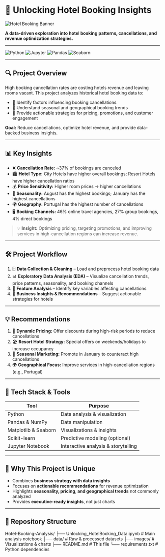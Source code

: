 # 🏨 Unlocking Hotel Booking Insights

![Hotel Booking Banner](https://images.unsplash.com/photo-1582719478184-7c4b0d44eecd?crop=entropy&cs=tinysrgb&fit=max&fm=jpg&ixid=MnwxNjA3fDB8MHwxfHNlYXJjaHwxfHxob3RlbCUyMGJvb2tpbmd8ZW58MHx8fHwxNjk1Mjk2ODUy&ixlib=rb-4.0.3&q=80&w=1080)

**A data-driven exploration into hotel booking patterns, cancellations, and revenue optimization strategies.**  

---

![Python](https://img.shields.io/badge/Python-3776AB?style=for-the-badge&logo=python&logoColor=white)
![Jupyter](https://img.shields.io/badge/Jupyter-F37626?style=for-the-badge&logo=jupyter&logoColor=white)
![Pandas](https://img.shields.io/badge/Pandas-150458?style=for-the-badge&logo=pandas&logoColor=white)
![Seaborn](https://img.shields.io/badge/Seaborn-4C72B0?style=for-the-badge)

---

## 🔍 Project Overview

High booking cancellation rates are costing hotels revenue and leaving rooms vacant. This project analyzes historical hotel booking data to:

- 📌 Identify factors influencing booking cancellations  
- 📌 Understand seasonal and geographical booking trends  
- 📌 Provide actionable strategies for pricing, promotions, and customer engagement  

**Goal:** Reduce cancellations, optimize hotel revenue, and provide data-backed business insights.

---

## 📊 Key Insights

- ❌ **Cancellation Rate:** ~37% of bookings are canceled  
- 🏙️ **Hotel Type:** City Hotels have higher overall bookings; Resort Hotels have higher cancellation ratios  
- 💰 **Price Sensitivity:** Higher room prices → higher cancellations  
- 📆 **Seasonality:** August has the highest bookings; January has the highest cancellations  
- 🌍 **Geography:** Portugal has the highest number of cancellations  
- 🖥️ **Booking Channels:** 46% online travel agencies, 27% group bookings, 4% direct bookings  

> 💡 **Insight:** Optimizing pricing, targeting promotions, and improving services in high-cancellation regions can increase revenue.

---

## 🛠 Project Workflow

1. 🗄️ **Data Collection & Cleaning** – Load and preprocess hotel booking data  
2. 📊 **Exploratory Data Analysis (EDA)** – Visualize cancellation trends, price patterns, seasonality, and booking channels  
3. 🔑 **Feature Analysis** – Identify key variables affecting cancellations  
4. 💼 **Business Insights & Recommendations** – Suggest actionable strategies for hotels

---

## 💡 Recommendations

1. 🎯 **Dynamic Pricing:** Offer discounts during high-risk periods to reduce cancellations  
2. 🏖️ **Resort Hotel Strategy:** Special offers on weekends/holidays to increase occupancy  
3. 📣 **Seasonal Marketing:** Promote in January to counteract high cancellations  
4. 🌍 **Geographical Focus:** Improve services in high-cancellation regions (e.g., Portugal)  

---

## 🧩 Tech Stack & Tools

| Tool | Purpose |
|------|---------|
| Python | Data analysis & visualization |
| Pandas & NumPy | Data manipulation |
| Matplotlib & Seaborn | Visualizations & insights |
| Scikit-learn | Predictive modeling (optional) |
| Jupyter Notebook | Interactive analysis & storytelling |

---

## 🌟 Why This Project is Unique

- Combines **business strategy with data insights**  
- Focuses on **actionable recommendations** for revenue optimization  
- Highlights **seasonality, pricing, and geographical trends** not commonly analyzed  
- Provides **executive-ready insights**, not just charts  

---

## 📁 Repository Structure

Hotel-Booking-Analysis/
├── Unlocking_HotelBooking_Data.ipynb  # Main analysis notebook
├── data/                              # Raw & processed datasets
├── images/                            # Visualizations & charts
├── README.md                           # This file
└── requirements.txt                   # Python dependencies
